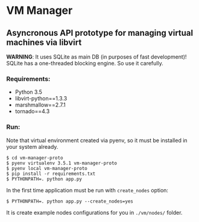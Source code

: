 # VM Manager

## Asyncronous API prototype for managing virtual machines via libvirt

**WARNING**: It uses SQLite as main DB (in purposes of fast development)! SQLite has a one-threaded blocking engine. So use it carefully.

### Requirements:

- Python 3.5
- libvirt-python==1.3.3
- marshmallow==2.7.1
- tornado==4.3

### Run:

Note that virtual environment created via pyenv, so it must be installed in your system already.

```shell
$ cd vm-manager-proto
$ pyenv virtualenv 3.5.1 vm-manager-proto
$ pyenv local vm-manager-proto
$ pip install -r requirements.txt
$ PYTHONPATH=. python app.py
```

In the first time application must be run with `create_nodes` option:

```shell
$ PYTHONPATH=. python app.py --create_nodes=yes
```

It is create example nodes configurations for you in `./vm/nodes/` folder.
